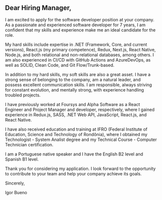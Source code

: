 ## Dear Hiring Manager,

I am excited to apply for the software developer position at your company. As a passionate and experienced software developer for 7 years, I am confident that my skills and experience 
make me an ideal candidate for the role.

My hard skills include expertise in .NET (Framework, Core, and current versions), React.js (my primary competence), Redux, Next.js, React Native, Node.js, 
and both relational and non-relational databases, among others. I am also experienced in CI/CD with GitHub Actions and AzureDevOps, as well as SOLID, 
Clean Code, and Git Flow/Trunk-based.

In addition to my hard skills, my soft skills are also a great asset. I have a strong sense of belonging to the company, am a natural leader, and possess excellent 
communication skills. I am responsible, always striving for constant evolution, and mentally strong, with experience handling troubled projects.

I have previously worked at Foursys and Alpha Software as a React Engineer and Project Manager and developer, respectively, where I gained experience in Redux.js, 
SASS, .NET Web API, JavaScript, React.js, and React Native. 

I have also received education and training at IFRO (Federal Institute of Education, Science and Technology of Rondônia), where I obtained my Technologist - 
System Analist degree and my Technical Course - Computer Technician certification.

I am a Portuguese native speaker and I have the English B2 level and Spanish B1 level.

Thank you for considering my application. I look forward to the opportunity to contribute to your team and help your company achieve its goals.

Sincerely,

Igor Bueno





